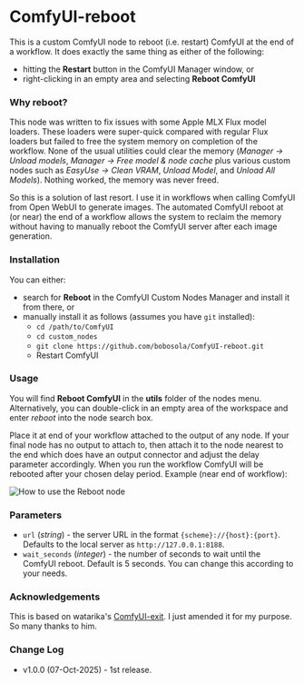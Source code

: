# ComfyUI-reboot

This is a custom ComfyUI node to reboot (i.e. restart) ComfyUI at the end of a workflow. It does exactly the same thing as either of the following:

* hitting the **Restart** button in the ComfyUI Manager window, or
* right-clicking in an empty area and selecting **Reboot ComfyUI**

### Why reboot?

This node was written to fix issues with some Apple MLX Flux model loaders. These loaders were super-quick compared with regular Flux loaders but failed to free the system memory on completion of the workflow. None of the usual utilities could clear the memory (_Manager -> Unload models_, _Manager -> Free model & node cache_ plus various custom nodes such as _EasyUse -> Clean VRAM_, _Unload Model_, and _Unload All Models_). Nothing worked, the memory was never freed.

So this is a solution of last resort. I use it in workflows when calling ComfyUI from Open WebUI to generate images. The automated ComfyUI reboot at (or near) the end of a workflow allows the system to reclaim the memory without having to manually reboot the ComfyUI server after each image generation.

### Installation
You can either:

* search for **Reboot** in the ComfyUI Custom Nodes Manager and install it from there, or
* manually install it as follows (assumes you have `git` installed):
    * `cd /path/to/ComfyUI`
    * `cd custom_nodes`
    * `git clone https://github.com/bobosola/ComfyUI-reboot.git`
    * Restart ComfyUI

### Usage
You will find **Reboot ComfyUI** in the **utils** folder of the nodes menu. Alternatively, you can double-click in an empty area of the workspace and enter _reboot_ into the node search box.

Place it at end of your workflow attached to the output of any node. If your final node has no output to attach to, then attach it to the node nearest to the end which does have an output connector and adjust the delay parameter accordingly. When you run the workflow ComfyUI will be rebooted after your chosen delay period. Example (near end of workflow):

![How to use the Reboot node](https://raw.githubusercontent.com/bobosola/repo/ComfyUI-reboot/assets/Screenshot01.png)

### Parameters
* `url` (_string_) - the server URL in the format `{scheme}://{host}:{port}`. Defaults to the local server as `http://127.0.0.1:8188`.
* `wait_seconds` (_integer_) - the number of seconds to wait until the ComfyUI reboot. Default is 5 seconds. You can change this according to your needs.

### Acknowledgements

This is based on watarika's [ComfyUI-exit](https://github.com/watarika/ComfyUI-exit). I just amended it for my purpose. So many thanks to him.

### Change Log
- v1.0.0 (07-Oct-2025) - 1st release.
